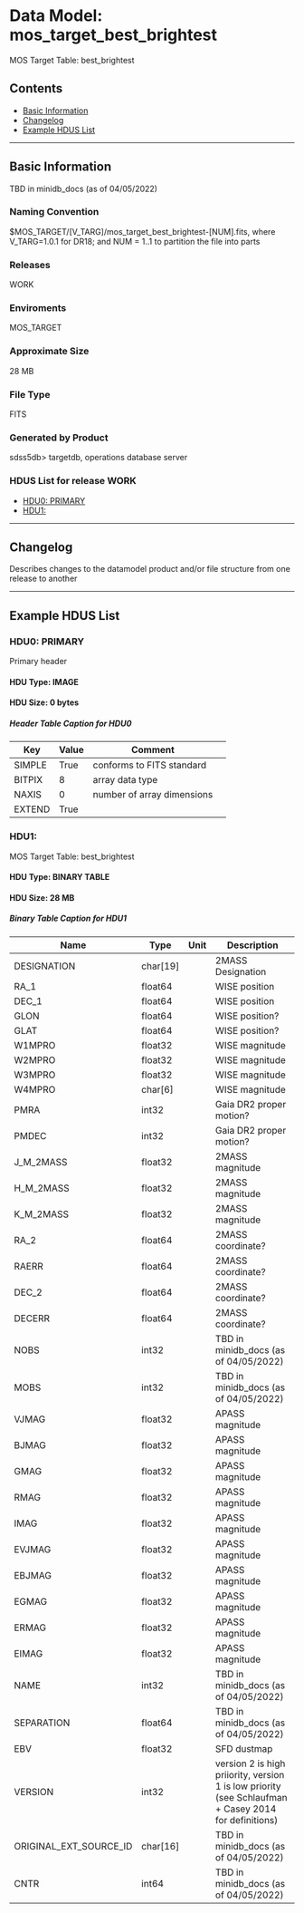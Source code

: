 # Data Model: mos_target_best_brightest


MOS Target Table: best_brightest


## Contents
- [Basic Information](#basic-information)
- [Changelog](#changelog)
- [Example HDUS List](#example-hdus-list)

---

## Basic Information
TBD in minidb_docs (as of 04/05/2022)

### Naming Convention
$MOS_TARGET/[V_TARG]/mos_target_best_brightest-[NUM].fits, where V_TARG=1.0.1 for DR18; and NUM = 1..1 to partition the file into parts

### Releases
WORK

### Enviroments
MOS_TARGET

### Approximate Size
28 MB

### File Type
FITS

### Generated by Product
sdss5db> targetdb, operations database server

### HDUS List for release WORK
  - [HDU0: PRIMARY](#hdu0-primary)
  - [HDU1: ](#hdu1-)

---

## Changelog
Describes changes to the datamodel product and/or file structure from one release to another

---
## Example HDUS List

### HDU0: PRIMARY
Primary header

#### HDU Type: IMAGE
#### HDU Size:  0 bytes

##### Header Table Caption for HDU0
Key | Value | Comment | |
| --- | --- | --- | --- |
| SIMPLE | True | conforms to FITS standard |
| BITPIX | 8 | array data type |
| NAXIS | 0 | number of array dimensions |
| EXTEND | True |  |



### HDU1: 
MOS Target Table: best_brightest

#### HDU Type: BINARY TABLE
#### HDU Size:  28 MB

##### Binary Table Caption for HDU1
Name | Type | Unit | Description |
| --- | --- | --- | --- |
 | DESIGNATION | char[19] |  | 2MASS Designation |
 | RA_1 | float64 |  | WISE position |
 | DEC_1 | float64 |  | WISE position |
 | GLON | float64 |  | WISE position? |
 | GLAT | float64 |  | WISE position? |
 | W1MPRO | float32 |  | WISE magnitude |
 | W2MPRO | float32 |  | WISE magnitude |
 | W3MPRO | float32 |  | WISE magnitude |
 | W4MPRO | char[6] |  | WISE magnitude |
 | PMRA | int32 |  | Gaia DR2 proper motion? |
 | PMDEC | int32 |  | Gaia DR2 proper motion? |
 | J_M_2MASS | float32 |  | 2MASS magnitude |
 | H_M_2MASS | float32 |  | 2MASS magnitude |
 | K_M_2MASS | float32 |  | 2MASS magnitude |
 | RA_2 | float64 |  | 2MASS coordinate? |
 | RAERR | float64 |  | 2MASS coordinate? |
 | DEC_2 | float64 |  | 2MASS coordinate? |
 | DECERR | float64 |  | 2MASS coordinate? |
 | NOBS | int32 |  | TBD in minidb_docs (as of 04/05/2022) |
 | MOBS | int32 |  | TBD in minidb_docs (as of 04/05/2022) |
 | VJMAG | float32 |  | APASS magnitude |
 | BJMAG | float32 |  | APASS magnitude |
 | GMAG | float32 |  | APASS magnitude |
 | RMAG | float32 |  | APASS magnitude |
 | IMAG | float32 |  | APASS magnitude |
 | EVJMAG | float32 |  | APASS magnitude |
 | EBJMAG | float32 |  | APASS magnitude |
 | EGMAG | float32 |  | APASS magnitude |
 | ERMAG | float32 |  | APASS magnitude |
 | EIMAG | float32 |  | APASS magnitude |
 | NAME | int32 |  | TBD in minidb_docs (as of 04/05/2022) |
 | SEPARATION | float64 |  | TBD in minidb_docs (as of 04/05/2022) |
 | EBV | float32 |  | SFD dustmap |
 | VERSION | int32 |  | version 2 is high priiority, version 1 is low priority (see Schlaufman + Casey 2014 for definitions) |
 | ORIGINAL_EXT_SOURCE_ID | char[16] |  | TBD in minidb_docs (as of 04/05/2022) |
 | CNTR | int64 |  | TBD in minidb_docs (as of 04/05/2022) |



